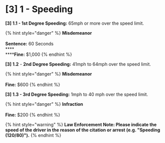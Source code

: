 # \[3] 1 - Speeding



**\[3] 1.1 - 1st Degree Speeding:** 65mph or more over the speed limit.

{% hint style="danger" %}
**Misdemeanor**\
\
**Sentence:** 60 Seconds\
****\
******Fine:** $1,000
{% endhint %}

**\[3] 1.2** - **2nd Degree Speeding:** 41mph to 64mph over the speed limit.

{% hint style="danger" %}
**Misdemeanor** \
\
**Fine:** $600
{% endhint %}

**\[3] 1.3 - 3rd Degree Speeding:** 1mph to 40 mph over the speed limit.

{% hint style="danger" %}
**Infraction** \
\
**Fine:** $200
{% endhint %}

{% hint style="warning" %}
**Law Enforcement Note: Please indicate the speed of the driver in the reason of the citation or arrest (e.g. "Speeding (120/80)").**
{% endhint %}
